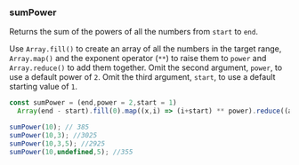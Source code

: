 ### sumPower

Returns the sum of the powers of all the numbers from `start` to `end`.

Use `Array.fill()` to create an array of all the numbers in the target range, `Array.map()` and the exponent operator (`**`) to raise them to `power` and `Array.reduce()` to add them together.
Omit the second argument, `power`, to use a default power of `2`.
Omit the third argument, `start`, to use a default starting value of `1`.

```js
const sumPower = (end,power = 2,start = 1)
  Array(end - start).fill(0).map((x,i) => (i+start) ** power).reduce((a,b) => a+b,0)
```

```js
sumPower(10); // 385
sumPower(10,3); //3025
sumPower(10,3,5); //2925
sumPower(10,undefined,5); //355
```
